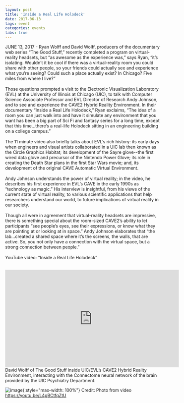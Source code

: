 ```yaml
---
layout: post
title: 'Inside a Real Life Holodeck'
date: 2017-06-13
tags: event
categories: events
tabs: true
---
```


JUNE 13, 2017 - Ryan Wolff and David Wolff, producers of the documentary web series &ldquo;The Good Stuff,&rdquo; recently completed a program on virtual-reality headsets, but &ldquo;as awesome as the experience was,&rdquo; says Ryan, &ldquo;it’s isolating. Wouldn&rsquo;t it be cool if there was a virtual-reality room you could share with other people, so your friends could actually see and experience what you&rsquo;re seeing? Could such a place actually exist? In Chicago? Five miles from where I live?&rdquo;<br><br>
Those questions prompted a visit to the Electronic Visualization Laboratory (EVL) at the University of Illinois at Chicago (UIC), to talk with Computer Science Associate Professor and EVL Director of Research Andy Johnson, and to see and experience the CAVE2 Hybrid Reality Environment. In their documentary &ldquo;Inside a Real Life Holodeck,&rdquo; Ryan exclaims, &ldquo;The idea of a room you can just walk into and have it simulate any environment that you want has been a big part of Sci Fi and fantasy series for a long time, except that this time...there&rsquo;s a real-life Holodeck sitting in an engineering building on a college campus.&rdquo;<br><br>
The 11 minute video also briefly talks about EVL&rsquo;s rich history: its early days when engineers and visual artists collaborated in a UIC lab then known as the Circle Graphics Habitat; its development of the Sayre glove--the first wired data glove and precursor of the Nintendo Power Glove; its role in creating the Death Star plans in the first Star Wars movie; and, its development of the original CAVE Automatic Virtual Environment.<br><br>
Andy Johnson understands the power of virtual reality; in the video, he describes his first experience in EVL&rsquo;s CAVE in the early 1990s as &ldquo;technology as magic.&rdquo; His interview is insightful, from his views of the current state of virtual reality, to various scientific applications that help researchers understand our world, to future implications of virtual reality in our society.<br><br>
Though all were in agreement that virtual-reality headsets are impressive, there is something special about the room-sized CAVE2&rsquo;s ability to let participants &ldquo;see people’s eyes, see their expressions, or know what they are pointing at or looking at in space.&rdquo; Andy Johnson elaborates that &ldquo;the lab…created a shared space where it’s the screens, the walls, that are active. So, you not only have a connection with the virtual space, but a strong connection between people.&rdquo;<br><br>
YouTube video:  &ldquo;Inside a Real Life Holodeck&rdquo; <br><br>
<iframe width="560" height="315" src="https://www.youtube.com/embed/L4gBCtfqZtU" frameborder="0" allowfullscreen></iframe>
David Wolff of The Good Stuff inside UIC/EVL’s CAVE2 Hybrid Reality Environment, interacting with the Connectome neural network of the brain provided by the UIC Psychiatry Department.

![image](https://www.evl.uic.edu/output/originals/reallifeholodeck.png-srcw.jpg){:style="max-width: 100%"}
Credit: Photo from video https://youtu.be/L4gBCtfqZtU

